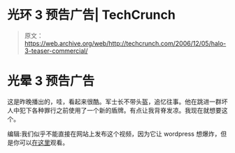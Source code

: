 # 光环 3 预告广告| TechCrunch

> 原文：<https://web.archive.org/web/http://techcrunch.com/2006/12/05/halo-3-teaser-commercial/>

# 光晕 3 预告广告

这是昨晚播出的，哇，看起来很酷。军士长不带头盔，追忆往事。他在跳进一群坏人中犯下各种罪行之前使用了一个新的盾牌。有点让我背脊发凉。我现在就想要这个。

编辑:我们似乎不能直接在网站上发布这个视频，因为它让 wordpress 想爆炸，但是你可以[在这里](https://web.archive.org/web/20130627213800/http://gamevideos.com/video/id/7827)观看。
